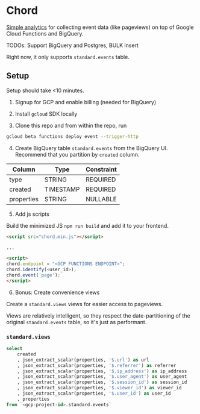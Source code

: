 # Chord

[Simple analytics](https://en.wikipedia.org/wiki/Circular_segment) for collecting event data (like pageviews) on top of Google Cloud Functions and BigQuery.

TODOs: Support BigQuery and Postgres, BULK insert

Right now, it only supports `standard.events` table.

## Setup

Setup should take <10 minutes.

1. Signup for GCP and enable billing (needed for BigQuery)

2. Install `gcloud` SDK locally

3. Clone this repo and from within the repo, run

```sh
gcloud beta functions deploy event --trigger-http
```

4. Create BigQuery table `standard.events` from the BigQuery UI. Recommend that you partition by `created` column.

| Column     | Type      | Constraint |
| ---------- | --------- | ---------- |
| type       | STRING    | REQUIRED   |
| created    | TIMESTAMP | REQUIRED   |
| properties | STRING    | NULLABLE   |

5. Add js scripts

Build the minimized JS `npm run build` and add it to your frontend.

```html
<script src="chord.min.js"></script>

...

<script>
chord.endpoint = "<GCP FUNCTIONS ENDPOINT>";
chord.identify(<user_id>);
chord.event('page');
</script>
```

6. Bonus: Create convenience views

Create a `standard.views` views for easier access to pageviews.

Views are relatively intelligent, so they respect the date-partitioning of the original `standard.events` table, so it's just as performant.

### `standard.views`

```sql
select
	created
	, json_extract_scalar(properties, '$.url') as url
	, json_extract_scalar(properties, '$.referrer') as referrer
	, json_extract_scalar(properties, '$.ip_address') as ip_address
	, json_extract_scalar(properties, '$.user_agent') as user_agent
	, json_extract_scalar(properties, '$.session_id') as session_id
	, json_extract_scalar(properties, '$.viewer_id') as viewer_id
	, json_extract_scalar(properties, '$.user_id') as user_id
	, properties
from `<gcp-project-id>.standard.events`
```
